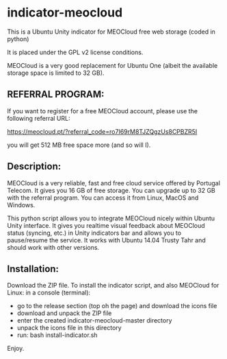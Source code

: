 indicator-meocloud
==================

This is a Ubuntu Unity indicator for MEOCloud free web storage (coded in python)

It is placed under the GPL v2 license conditions.


MEOCloud is a very good replacement for Ubuntu One (albeit the available storage space is limited to 32 GB).

REFERRAL PROGRAM:
-----------------
If you want to register for a free MEOCloud account, please use the following referral URL:

https://meocloud.pt/?referral_code=ro7I69rM8TJZQgzUs8CPBZR5I

you will get 512 MB free space more (and so will I).


Description:
------------
MEOCloud is a very reliable, fast and free cloud service offered by Portugal Telecom.
It gives you 16 GB of free storage. You can upgrade up to 32 GB with the referral program.
You can access it from Linux, MacOS and Windows.

This python script allows you to integrate MEOCloud nicely within Ubuntu Unity interface.
It gives you realtime visual feedback about MEOCloud status (syncing, etc.) in Unity indicators bar
and allows you to pause/resume the service.
It works with Ubuntu 14.04 Trusty Tahr and should work with other versions.


Installation:
-------------
Download the ZIP file.
To install the indicator script, and also MEOCloud for Linux:
in a console (terminal):
- go to the release section (top oh the page) and download the icons file
- download and unpack the ZIP file
- enter the created indicator-meocloud-master directory
- unpack the icons file in this directory
- run:
bash install-indicator.sh

Enjoy.

